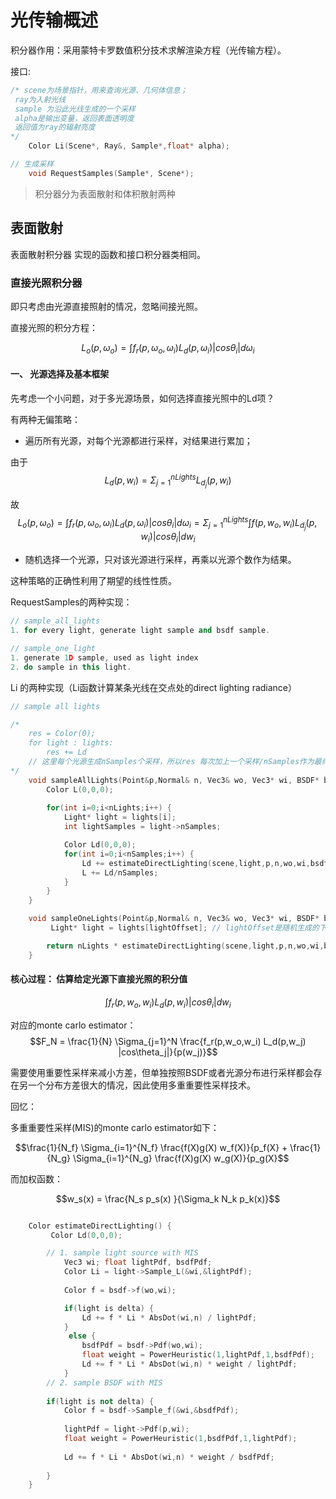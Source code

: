 # 光传输概述

积分器作用：采用蒙特卡罗数值积分技术求解渲染方程（光传输方程）。

接口:

```c++
/* scene为场景指针，用来查询光源、几何体信息；
 ray为入射光线
 sample 为沿此光线生成的一个采样
 alpha是输出变量，返回表面透明度
 返回值为ray的辐射亮度
*/
    Color Li(Scene*, Ray&, Sample*,float* alpha);

// 生成采样
    void RequestSamples(Sample*, Scene*);
```

> 积分器分为表面散射和体积散射两种

## 表面散射
表面散射积分器 实现的函数和接口积分器类相同。


### 直接光照积分器
即只考虑由光源直接照射的情况，忽略间接光照。

直接光照的积分方程：

$$L_o(p,\omega_o) = \int f_r(p,\omega_o,\omega_i) L_d(p,\omega_i) |cos\theta_i| d\omega_i$$


#### 一、 光源选择及基本框架
先考虑一个小问题，对于多光源场景，如何选择直接光照中的Ld项？

有两种无偏策略：
- 遍历所有光源，对每个光源都进行采样，对结果进行累加；

由于
$$L_d(p,w_i) = \Sigma_{j=1}^{nLights} L_{d_j}(p,w_i)$$

故
$$L_o(p,\omega_o) = \int f_r(p,\omega_o,\omega_i) L_d(p,\omega_i) |cos\theta_i| d\omega_i = \Sigma_{j=1}^{nLights} \int f(p,w_o,w_i) L_{d_{j}}(p,w_i)|cos\theta_i| dw_i $$

- 随机选择一个光源，只对该光源进行采样，再乘以光源个数作为结果。

这种策略的正确性利用了期望的线性性质。

RequestSamples的两种实现：

```c++
// sample_all_lights
1. for every light, generate light sample and bsdf sample.

// sample_one_light
1. generate 1D sample, used as light index
2. do sample in this light.    
```


Li 的两种实现（Li函数计算某条光线在交点处的direct lighting radiance）

```c++
// sample all lights

/*
    res = Color(0);
    for light : lights:
        res += Ld
    // 这里每个光源生成nSamples个采样，所以res 每次加上一个采样/nSamples作为最终的贡献
*/
    void sampleAllLights(Point&p,Normal& n, Vec3& wo, Vec3* wi, BSDF* bsdf,Sample* sample) {
        Color L(0,0,0);
        
        for(int i=0;i<nLights;i++) {
            Light* light = lights[i];
            int lightSamples = light->nSamples;

            Color Ld(0,0,0);
            for(int i=0;i<nSamples;i++) {
                Ld += estimateDirectLighting(scene,light,p,n,wo,wi,bsdf,sample);
                L += Ld/nSamples;
            }   
        }
    }
```

```c++
    void sampleOneLights(Point&p,Normal& n, Vec3& wo, Vec3* wi, BSDF* bsdf,Sample* sample) {
         Light* light = lights[lightOffset]; // lightOffset是随机生成的下标

        return nLights * estimateDirectLighting(scene,light,p,n,wo,wi,bsdf,sample);
    }
```

#### 核心过程： 估算给定光源下直接光照的积分值

$$\int f_r(p,w_o,w_i) L_d(p,w_i) |cos\theta_i| dw_i$$

对应的monte carlo estimator： 
$$F_N = \frac{1}{N} \Sigma_{j=1}^N \frac{f_r(p,w_o,w_i) L_d(p,w_j) |cos\theta_j|}{p(w_j)}$$

需要使用重要性采样来减小方差，但单独按照BSDF或者光源分布进行采样都会存在另一个分布方差很大的情况，因此使用多重重要性采样技术。

回忆：

多重重要性采样(MIS)的monte carlo estimator如下：


$$\frac{1}{N_f} \Sigma_{i=1}^{N_f} \frac{f(X)g(X) w_f(X)}{p_f(X} + \frac{1}{N_g} \Sigma_{i=1}^{N_g} \frac{f(X)g(X) w_g(X)}{p_g(X}$$

而加权函数：

$$w_s(x) = \frac{N_s p_s(x) }{\Sigma_k N_k p_k(x)}$$


```c++

    Color estimateDirectLighting() {
         Color Ld(0,0,0);

        // 1. sample light source with MIS
            Vec3 wi; float lightPdf, bsdfPdf;
            Color Li = light->Sample_L(&wi,&lightPdf);           
            
            Color f = bsdf->f(wo,wi);

            if(light is delta) {
                Ld += f * Li * AbsDot(wi,n) / lightPdf;
            }
             else {
                bsdfPdf = bsdf->Pdf(wo,wi);
                float weight = PowerHeuristic(1,lightPdf,1,bsdfPdf);
                Ld += f * Li * AbsDot(wi,n) * weight / lightPdf;
            }
        // 2. sample BSDF with MIS
        
        if(light is not delta) {
            Color f = bsdf->Sample_f(&wi,&bsdfPdf);
            
            lightPdf = light->Pdf(p,wi);
            float weight = PowerHeuristic(1,bsdfPdf,1,lightPdf);
            
            Ld += f * Li * AbsDot(wi,n) * weight / bsdfPdf;
        
        }
    }

```


